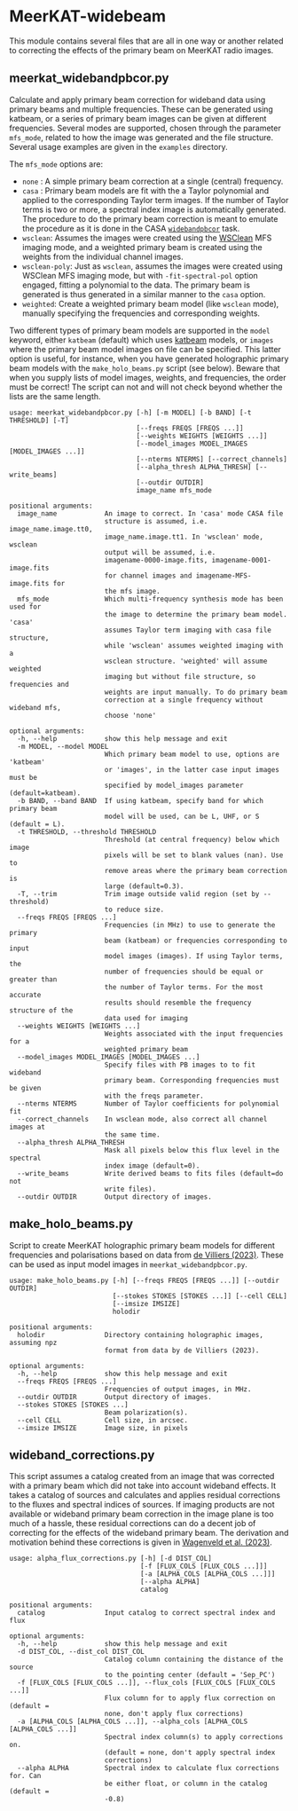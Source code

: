 # MeerKAT-widebeam

This module contains several files that are all in one way or another related to correcting the effects of the primary beam on MeerKAT radio images. 

## meerkat_widebandpbcor.py

Calculate and apply primary beam correction for wideband data using primary beams and multiple frequencies. These can be generated using katbeam, or a series of primary beam images can be given at different frequencies. Several modes are supported, chosen through the parameter `mfs_mode`, related to how the image was generated and the file structure. Several usage examples are given in the `examples` directory.

The `mfs_mode` options are: 
- `none` : A simple primary beam correction at a single (central) frequency. 
- `casa` : Primary beam models are fit with the a Taylor polynomial and applied to the corresponding Taylor term images. If the number of Taylor terms is two or more, a spectral index image is automatically generated. The procedure to do the primary beam correction is meant to emulate the procedure as it is done in the CASA [`widebandpbcor`](https://casa.nrao.edu/docs/taskref/widebandpbcor-task.html) task. 
- `wsclean`: Assumes the images were created using the [WSClean](https://wsclean.readthedocs.io/en/latest/) MFS imaging mode, and a weighted primary beam is created using the weights from the individual channel images. 
- `wsclean-poly`: Just as `wsclean`, assumes the images were created using WSClean MFS imaging mode, but with `-fit-spectral-pol` option engaged, fitting a polynomial to the data. The primary beam is generated is thus generated in a similar manner to the `casa` option.
- `weighted`: Create a weighted primary beam model (like `wsclean` mode), manually specifying the frequencies and corresponding weights. 

Two different types of primary beam models are supported in the `model` keyword, either `katbeam` (default) which uses [katbeam](https://github.com/ska-sa/katbeam) models, or `images` where the primary beam model images on file can be specified. This latter option is useful, for instance, when you have generated holographic primary beam models with the `make_holo_beams.py` script (see below). Beware that when you supply lists of model images, weights, and frequencies, the order must be correct! The script can not and will not check beyond whether the lists are the same length.

```
usage: meerkat_widebandpbcor.py [-h] [-m MODEL] [-b BAND] [-t THRESHOLD] [-T]
                                [--freqs FREQS [FREQS ...]]
                                [--weights WEIGHTS [WEIGHTS ...]]
                                [--model_images MODEL_IMAGES [MODEL_IMAGES ...]]
                                [--nterms NTERMS] [--correct_channels]
                                [--alpha_thresh ALPHA_THRESH] [--write_beams]
                                [--outdir OUTDIR]
                                image_name mfs_mode

positional arguments:
  image_name            An image to correct. In 'casa' mode CASA file
                        structure is assumed, i.e. image_name.image.tt0,
                        image_name.image.tt1. In 'wsclean' mode, wsclean
                        output will be assumed, i.e.
                        imagename-0000-image.fits, imagename-0001-image.fits
                        for channel images and imagename-MFS-image.fits for
                        the mfs image.
  mfs_mode              Which multi-frequency synthesis mode has been used for
                        the image to determine the primary beam model. 'casa'
                        assumes Taylor term imaging with casa file structure,
                        while 'wsclean' assumes weighted imaging with a
                        wsclean structure. 'weighted' will assume weighted
                        imaging but without file structure, so frequencies and
                        weights are input manually. To do primary beam
                        correction at a single frequency without wideband mfs,
                        choose 'none'

optional arguments:
  -h, --help            show this help message and exit
  -m MODEL, --model MODEL
                        Which primary beam model to use, options are 'katbeam'
                        or 'images', in the latter case input images must be
                        specified by model_images parameter (default=katbeam).
  -b BAND, --band BAND  If using katbeam, specify band for which primary beam
                        model will be used, can be L, UHF, or S (default = L).
  -t THRESHOLD, --threshold THRESHOLD
                        Threshold (at central frequency) below which image
                        pixels will be set to blank values (nan). Use to
                        remove areas where the primary beam correction is
                        large (default=0.3).
  -T, --trim            Trim image outside valid region (set by --threshold)
                        to reduce size.
  --freqs FREQS [FREQS ...]
                        Frequencies (in MHz) to use to generate the primary
                        beam (katbeam) or frequencies corresponding to input
                        model images (images). If using Taylor terms, the
                        number of frequencies should be equal or greater than
                        the number of Taylor terms. For the most accurate
                        results should resemble the frequency structure of the
                        data used for imaging
  --weights WEIGHTS [WEIGHTS ...]
                        Weights associated with the input frequencies for a
                        weighted primary beam
  --model_images MODEL_IMAGES [MODEL_IMAGES ...]
                        Specify files with PB images to to fit wideband
                        primary beam. Corresponding frequencies must be given
                        with the freqs parameter.
  --nterms NTERMS       Number of Taylor coefficients for polynomial fit
  --correct_channels    In wsclean mode, also correct all channel images at
                        the same time.
  --alpha_thresh ALPHA_THRESH
                        Mask all pixels below this flux level in the spectral
                        index image (default=0).
  --write_beams         Write derived beams to fits files (default=do not
                        write files).
  --outdir OUTDIR       Output directory of images.
```

## make_holo_beams.py

Script to create MeerKAT holographic primary beam models for different frequencies and polarisations based on data from [de Villiers (2023)](https://archive-gw-1.kat.ac.za/public/repository/10.48479/wdb0-h061/index.html). These can be used as input model images in `meerkat_widebandpbcor.py`.

```
usage: make_holo_beams.py [-h] [--freqs FREQS [FREQS ...]] [--outdir OUTDIR]
                          [--stokes STOKES [STOKES ...]] [--cell CELL]
                          [--imsize IMSIZE]
                          holodir

positional arguments:
  holodir               Directory containing holographic images, assuming npz
                        format from data by de Villiers (2023).

optional arguments:
  -h, --help            show this help message and exit
  --freqs FREQS [FREQS ...]
                        Frequencies of output images, in MHz.
  --outdir OUTDIR       Output directory of images.
  --stokes STOKES [STOKES ...]
                        Beam polarization(s).
  --cell CELL           Cell size, in arcsec.
  --imsize IMSIZE       Image size, in pixels
```

## wideband_corrections.py

This script assumes a catalog created from an image that was corrected with a primary beam which did not take into account wideband effects. It takes a catalog of sources and calculates and applies residual corrections to the fluxes and spectral indices of sources. If imaging products are not available or wideband primary beam correction in the image plane is too much of a hassle, these residual corrections can do a decent job of correcting for the effects of the wideband primary beam. The derivation and motivation behind these corrections is given in [Wagenveld et al. (2023)](https://ui.adsabs.harvard.edu/abs/2023A%26A...673A.113W/abstract).

```
usage: alpha_flux_corrections.py [-h] [-d DIST_COL]
                                 [-f [FLUX_COLS [FLUX_COLS ...]]]
                                 [-a [ALPHA_COLS [ALPHA_COLS ...]]]
                                 [--alpha ALPHA]
                                 catalog

positional arguments:
  catalog               Input catalog to correct spectral index and flux

optional arguments:
  -h, --help            show this help message and exit
  -d DIST_COL, --dist_col DIST_COL
                        Catalog column containing the distance of the source
                        to the pointing center (default = 'Sep_PC')
  -f [FLUX_COLS [FLUX_COLS ...]], --flux_cols [FLUX_COLS [FLUX_COLS ...]]
                        Flux column for to apply flux correction on (default =
                        none, don't apply flux corrections)
  -a [ALPHA_COLS [ALPHA_COLS ...]], --alpha_cols [ALPHA_COLS [ALPHA_COLS ...]]
                        Spectral index column(s) to apply corrections on.
                        (default = none, don't apply spectral index
                        corrections)
  --alpha ALPHA         Spectral index to calculate flux corrections for. Can
                        be either float, or column in the catalog (default =
                        -0.8)
```
